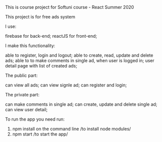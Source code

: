 This is course project for Softuni course - React Summer 2020

This project is for free ads system

I use:

firebase for back-end;
reactJS for front-end;

I make this functionality:

able to register, login and logout;
able to create, read, update and delete ads;
able to to make comments in single ad, when user is logged in;
user detail page with list of created ads;

The public part:

can view all ads;
can view signle ad;
can register and login;

The private part:

can make comments in single ad;
can create, update and delete single ad;
can view user detail;

To run the app you need run:

1. npm install on the command line /to install node modules/
2. npm start /to start the app/

